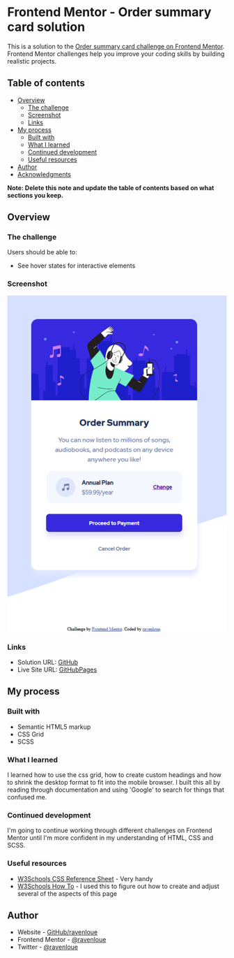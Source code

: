 # Frontend Mentor - Order summary card solution

This is a solution to the [Order summary card challenge on Frontend Mentor](https://www.frontendmentor.io/challenges/order-summary-component-QlPmajDUj). Frontend Mentor challenges help you improve your coding skills by building realistic projects. 

## Table of contents

- [Overview](#overview)
  - [The challenge](#the-challenge)
  - [Screenshot](#screenshot)
  - [Links](#links)
- [My process](#my-process)
  - [Built with](#built-with)
  - [What I learned](#what-i-learned)
  - [Continued development](#continued-development)
  - [Useful resources](#useful-resources)
- [Author](#author)
- [Acknowledgments](#acknowledgments)

**Note: Delete this note and update the table of contents based on what sections you keep.**

## Overview

### The challenge

Users should be able to:

- See hover states for interactive elements

### Screenshot

![](https://github.com/ravenloue/FEM_OrderSummary/blob/main/images/screenshot.png)


### Links

- Solution URL: [GitHub](https://github.com/ravenloue/FEM_OrderSummary)
- Live Site URL: [GitHubPages](https://ravenloue.github.io/FEM_OrderSummary/)

## My process

### Built with

- Semantic HTML5 markup
- CSS Grid
- SCSS


### What I learned

I learned how to use the css grid, how to create custom headings and how to shrink the desktop format to fit into the mobile browser. I built this all by reading through documentation and using 'Google' to search for things that confused me.

### Continued development

I'm going to continue working through different challenges on Frontend Mentor until I'm more confident in my understanding of HTML, CSS and SCSS.

### Useful resources

- [W3Schools CSS Reference Sheet](https://www.w3schools.com/cssref/) - Very handy 
- [W3Schools How To](https://www.w3schools.com/howto/default.asp) - I used this to figure out how to create and adjust several of the aspects of this page

## Author

- Website - [GitHub/ravenloue](https://github.com/ravenloue)
- Frontend Mentor - [@ravenloue](https://www.frontendmentor.io/profile/ravenloue)
- Twitter - [@ravenloue](https://www.twitter.com/ravenloue)